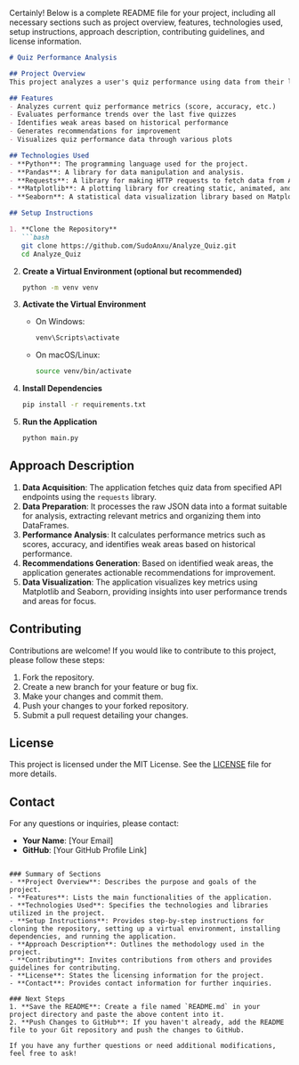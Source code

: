 Certainly! Below is a complete README file for your project, including all necessary sections such as project overview, features, technologies used, setup instructions, approach description, contributing guidelines, and license information.

```markdown
# Quiz Performance Analysis

## Project Overview
This project analyzes a user's quiz performance using data from their latest quiz submission and historical quiz data. It provides insights into areas of improvement and recommendations for further study. The application aims to help users understand their strengths and weaknesses in various topics and improve their overall performance in quizzes.

## Features
- Analyzes current quiz performance metrics (score, accuracy, etc.)
- Evaluates performance trends over the last five quizzes
- Identifies weak areas based on historical performance
- Generates recommendations for improvement
- Visualizes quiz performance data through various plots

## Technologies Used
- **Python**: The programming language used for the project.
- **Pandas**: A library for data manipulation and analysis.
- **Requests**: A library for making HTTP requests to fetch data from APIs.
- **Matplotlib**: A plotting library for creating static, animated, and interactive visualizations in Python.
- **Seaborn**: A statistical data visualization library based on Matplotlib.

## Setup Instructions

1. **Clone the Repository**
   ```bash
   git clone https://github.com/SudoAnxu/Analyze_Quiz.git
   cd Analyze_Quiz
   ```

2. **Create a Virtual Environment (optional but recommended)**
   ```bash
   python -m venv venv
   ```

3. **Activate the Virtual Environment**
   - On Windows:
     ```bash
     venv\Scripts\activate
     ```
   - On macOS/Linux:
     ```bash
     source venv/bin/activate
     ```

4. **Install Dependencies**
   ```bash
   pip install -r requirements.txt
   ```

5. **Run the Application**
   ```bash
   python main.py
   ```

## Approach Description
1. **Data Acquisition**: The application fetches quiz data from specified API endpoints using the `requests` library.
2. **Data Preparation**: It processes the raw JSON data into a format suitable for analysis, extracting relevant metrics and organizing them into DataFrames.
3. **Performance Analysis**: It calculates performance metrics such as scores, accuracy, and identifies weak areas based on historical performance.
4. **Recommendations Generation**: Based on identified weak areas, the application generates actionable recommendations for improvement.
5. **Data Visualization**: The application visualizes key metrics using Matplotlib and Seaborn, providing insights into user performance trends and areas for focus.

## Contributing
Contributions are welcome! If you would like to contribute to this project, please follow these steps:
1. Fork the repository.
2. Create a new branch for your feature or bug fix.
3. Make your changes and commit them.
4. Push your changes to your forked repository.
5. Submit a pull request detailing your changes.

## License
This project is licensed under the MIT License. See the [LICENSE](LICENSE) file for more details.

## Contact
For any questions or inquiries, please contact:
- **Your Name**: [Your Email]
- **GitHub**: [Your GitHub Profile Link]
```

### Summary of Sections
- **Project Overview**: Describes the purpose and goals of the project.
- **Features**: Lists the main functionalities of the application.
- **Technologies Used**: Specifies the technologies and libraries utilized in the project.
- **Setup Instructions**: Provides step-by-step instructions for cloning the repository, setting up a virtual environment, installing dependencies, and running the application.
- **Approach Description**: Outlines the methodology used in the project.
- **Contributing**: Invites contributions from others and provides guidelines for contributing.
- **License**: States the licensing information for the project.
- **Contact**: Provides contact information for further inquiries.

### Next Steps
1. **Save the README**: Create a file named `README.md` in your project directory and paste the above content into it.
2. **Push Changes to GitHub**: If you haven't already, add the README file to your Git repository and push the changes to GitHub.

If you have any further questions or need additional modifications, feel free to ask!